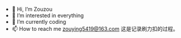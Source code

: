 - 👋 Hi, I’m Zouzou
- 👀 I’m interested in everything
- 🌱 I’m currently coding
- 📫 How to reach me zouying5419@163.com
这是记录刷力扣的过程。
<!---
zouzou-1/zouzou-1 is a ✨ special ✨ repository because its `README.md` (this file) appears on your GitHub profile.
You can click the Preview link to take a look at your changes.
--->
